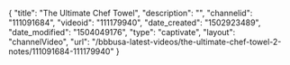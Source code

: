 {
    "title": "The Ultimate Chef Towel",
    "description": "",
    "channelid": "111091684",
    "videoid": "111179940",
    "date_created": "1502923489",
    "date_modified": "1504049176",
    "type": "captivate",
    "layout": "channelVideo",
    "url": "\/bbbusa-latest-videos\/the-ultimate-chef-towel-2-notes\/111091684-111179940"
}